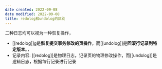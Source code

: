 ```yaml
---
date created: 2022-09-08
date modified: 2022-09-08
title: redolog和undolog的区别
---
```


二种日志均可以视为一种恢复操作，

+ [[redolog]]g是**恢复提交事务修改的页操作**，而[[undolog]]是**回滚行记录到特定版本**。，
+ 记录内容: [[redolog]]是物理日志，记录页的物理修改操作，而[[undolog]]是逻辑日志，根据每行记录进行记录
